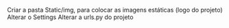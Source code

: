 Criar a pasta Static/img, para colocar as imagens estáticas (logo do projeto)
Alterar o Settings
Alterar a urls.py do projeto
